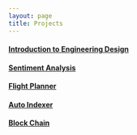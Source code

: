 ```yaml
---
layout: page
title: Projects
---
```


#### [Introduction to Engineering Design]({{site.baseurl}}/knw/)

#### [Sentiment Analysis]({{site.baseurl}}/sentan/)

#### [Flight Planner]({{site.baseurl}}/fltpln/)

#### [Auto Indexer]({{site.baseurl}}/autoindex/)

#### [Block Chain]({{site.baseurl}}/blockchain/)